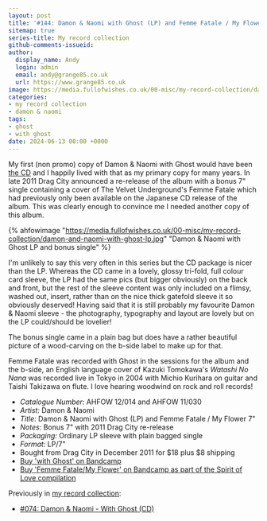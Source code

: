 ```yaml
---
layout: post
title: '#144: Damon & Naomi with Ghost (LP) and Femme Fatale / My Flower 7"'
sitemap: true
series-title: My record collection
github-comments-issueid:
author:
  display_name: Andy
  login: admin
  email: andy@grange85.co.uk
  url: https://www.grange85.co.uk
image: https://media.fullofwishes.co.uk/00-misc/my-record-collection/damon-and-naomi-with-ghost-lp.jpg
categories:
- my record collection
- damon & naomi
tags:
- ghost
- with ghost
date: 2024-06-13 00:00 +0000
---
```

My first (non promo) copy of Damon & Naomi with Ghost would have been [the CD](/2023/10/02/my-record-collection-074-damon-naomi-with-ghost-cd/) and I happily lived with that as my primary copy for many years. In late 2011 Drag City announced a re-release of the album with a bonus 7" single containing a cover of The Velvet Underground's Femme Fatale which had previously only been available on the Japanese CD release of the album. This was clearly enough to convince me I needed another copy of this album.

{% ahfowimage "https://media.fullofwishes.co.uk/00-misc/my-record-collection/damon-and-naomi-with-ghost-lp.jpg" "Damon & Naomi with Ghost LP and bonus single" %}

I'm unlikely to say this very often in this series but the CD package is nicer than the LP. Whereas the CD came in a lovely, glossy tri-fold, full colour card sleeve, the LP had the same pics (but bigger obviously) on the back and front, but the rest of the sleeve content was only included on a flimsy, washed out, insert, rather than on the nice thick gatefold sleeve it so obviously deserved! Having said that it is still probably my favourite Damon & Naomi sleeve - the photography, typography and layout are lovely but on the LP could/should be lovelier!

The bonus single came in a plain bag but does have a rather beautiful picture of a wood-carving on the b-side label to make up for that.

Femme Fatale was recorded with Ghost in the sessions for the album and the b-side, an English language cover of Kazuki Tomokawa's _Watashi No Nana_ was recorded live in Tokyo in 2004 with Michio Kurihara on guitar and Taishi Takizawa on flute. I love hearing woodwind on rock and roll records!

 - *Catalogue Number:* AHFOW 12/014 and AHFOW 11/030
 - *Artist:* Damon & Naomi
 - *Title:* Damon & Naomi with Ghost (LP) and Femme Fatale / My Flower 7"
 - *Notes:* Bonus 7" with 2011 Drag City re-release
 - *Packaging:* Ordinary LP sleeve with plain bagged single 
 - *Format:* LP/7"
 - Bought from Drag City in December 2011 for $18 plus $8 shipping
 - [Buy 'with Ghost' on Bandcamp](https://damonandnaomi.bandcamp.com/album/damon-naomi-with-ghost)
 - [Buy 'Femme Fatale/My Flower' on Bandcamp as part of the Spirit of Love compilation](https://damonandnaomi.bandcamp.com/album/spirit-of-love-b-sides-bonuses-and-soundtracks)

Previously in [my record collection](/category/my-record-collection):
 - [#074: Damon & Naomi - With Ghost (CD)](/2023/10/02/my-record-collection-074-damon-naomi-with-ghost-cd/)
